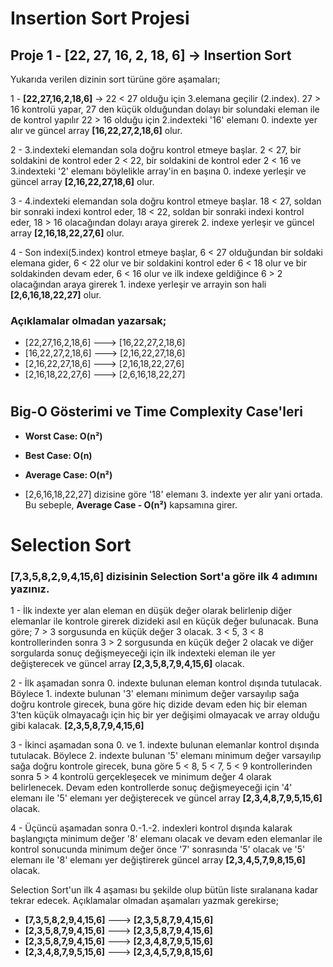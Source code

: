 # Insertion Sort Projesi

## Proje 1 - [22, 27, 16, 2, 18, 6] -> Insertion Sort

Yukarıda verilen dizinin sort türüne göre aşamaları;

1 - **[22,27,16,2,18,6]** -> 22 < 27 olduğu için 3.elemana geçilir (2.index). 27 > 16 kontrolü yapar, 27 den küçük olduğundan dolayı bir solundaki eleman ile de kontrol yapılır 22 > 16 olduğu için 2.indexteki '16' elemanı 0. indexte yer alır ve güncel array **[16,22,27,2,18,6]** olur.

2 - 3.indexteki elemandan sola doğru kontrol etmeye başlar. 2 < 27, bir soldakini de kontrol eder 2 < 22, bir soldakini de kontrol eder 2 < 16 ve 3.indexteki '2' elemanı böylelikle array'in en başına 0. indexe yerleşir ve güncel array **[2,16,22,27,18,6]** olur.

3 - 4.indexteki elemandan sola doğru kontrol etmeye başlar. 18 < 27, soldan bir sonraki indexi kontrol eder, 18 < 22, soldan bir sonraki indexi kontrol eder, 18 > 16 olacağından dolayı araya girerek 2. indexe yerleşir ve güncel array **[2,16,18,22,27,6]** olur.

4 - Son indexi(5.index) kontrol etmeye başlar, 6 < 27 olduğundan bir soldaki elemana gider, 6 < 22 olur ve bir soldakini kontrol eder 6 < 18 olur ve bir soldakinden devam eder, 6 < 16 olur ve ilk indexe geldiğince 6 > 2 olacağından araya girerek 1. indexe yerleşir ve arrayin son hali **[2,6,16,18,22,27]** olur.

### Açıklamalar olmadan yazarsak;
- [22,27,16,2,18,6] ---> [16,22,27,2,18,6]
- [16,22,27,2,18,6] ---> [2,16,22,27,18,6]
- [2,16,22,27,18,6] ---> [2,16,18,22,27,6]
- [2,16,18,22,27,6] ---> [2,6,16,18,22,27]

#


## Big-O Gösterimi ve Time Complexity Case'leri 
- **Worst Case:     O(n²)**
- **Best Case:      O(n)**
- **Average Case:   O(n²)**

- [2,6,16,18,22,27] dizisine göre '18' elemanı 3. indexte yer alır yani ortada. Bu sebeple, **Average Case - O(n²)** kapsamına girer.

# Selection Sort
### **[7,3,5,8,2,9,4,15,6]** dizisinin Selection Sort'a göre ilk 4 adımını yazınız.


1 - İlk indexte yer alan eleman en düşük değer olarak belirlenip diğer elemanlar ile kontrole girerek dizideki asıl en küçük değer bulunacak. Buna göre; 7 > 3 sorgusunda en küçük değer 3 olacak. 3 < 5, 3 < 8 kontrollerinden sonra 3 > 2 sorgusunda en küçük değer 2 olacak ve diğer sorgularda sonuç değişmeyeceği için ilk indexteki eleman ile yer değişterecek ve güncel array **[2,3,5,8,7,9,4,15,6]** olacak.

2 - İlk aşamadan sonra 0. indexte bulunan eleman kontrol dışında tutulacak. Böylece 1. indexte bulunan '3' elemanı minimum değer varsayılıp sağa doğru kontrole girecek, buna göre hiç dizide devam eden hiç bir eleman 3'ten küçük olmayacağı için hiç bir yer değişimi olmayacak ve array olduğu gibi kalacak. **[2,3,5,8,7,9,4,15,6]**

3 - İkinci aşamadan sona 0. ve 1. indexte bulunan elemanlar kontrol dışında tutulacak. Böylece 2. indexte bulunan '5' elemanı minimum değer varsayılıp sağa doğru kontrole girecek, buna göre 5 < 8, 5 < 7, 5 < 9 kontrollerinden sonra 5 > 4 kontrolü gerçekleşecek ve minimum değer 4 olarak belirlenecek. Devam eden kontrollerde sonuç değişmeyeceği için '4' elemanı ile '5' elemanı yer değişterecek ve güncel array **[2,3,4,8,7,9,5,15,6]** olacak.

4 - Üçüncü aşamadan sonra 0.-1.-2. indexleri kontrol dışında kalarak başlangıçta minimum değer '8' elemanı olacak ve devam eden elemanlar ile kontrol sonucunda minimum değer önce '7' sonrasında '5' olacak ve '5' elemanı ile '8' elemanı yer değiştirerek güncel array **[2,3,4,5,7,9,8,15,6]** olacak.

Selection Sort'un ilk 4 aşaması bu şekilde olup bütün liste sıralanana kadar tekrar edecek. Açıklamalar olmadan aşamaları yazmak gerekirse;

- **[7,3,5,8,2,9,4,15,6]** ---> **[2,3,5,8,7,9,4,15,6]**
- **[2,3,5,8,7,9,4,15,6]** ---> **[2,3,5,8,7,9,4,15,6]**
- **[2,3,5,8,7,9,4,15,6]** ---> **[2,3,4,8,7,9,5,15,6]**
- **[2,3,4,8,7,9,5,15,6]** ---> **[2,3,4,5,7,9,8,15,6]**